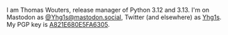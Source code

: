 

I am Thomas Wouters, release manager of Python 3.12 and 3.13.
I'm on Mastodon as [@Yhg1s@mastodon.social](https://mastodon.social/@Yhg1s), Twitter (and elsewhere) as [Yhg1s](https://twitter.com/Yhg1s).
My PGP key is [A821E680E5FA6305](https://github.com/Yhg1s.gpg).

